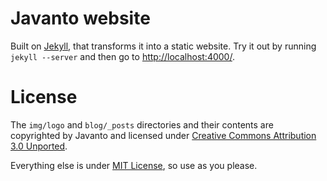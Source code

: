 # Javanto website

Built on [Jekyll](http://github.com/mojombo/jekyll), that transforms it into a static website. Try it out by running `jekyll --server` and then go to [http://localhost:4000/]([http://localhost:4000/).

# License

The `img/logo` and `blog/_posts` directories and their contents are copyrighted by Javanto and licensed under [Creative Commons Attribution 3.0 Unported](http://creativecommons.org/licenses/by/3.0/).

Everything else is under [MIT License](http://www.opensource.org/licenses/mit-license.php), so use as you please.
